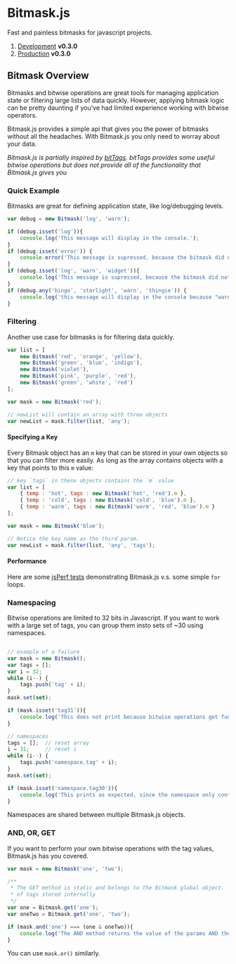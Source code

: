 # Bitmask.js

Fast and painless bitmasks for javascript projects.

1. [Development](https://github.com/young-steveo/bitmask.js/blob/0.3.0/dist/bitmask-0.3.0.js) **v0.3.0**
2. [Production](https://github.com/young-steveo/bitmask.js/blob/0.3.0/dist/bitmask-0.3.0.min.js) **v0.3.0**

## Bitmask Overview
Bitmasks and bitwise operations are great tools for managing application state or filtering large
lists of data quickly.  However, applying bitmask logic can be pretty daunting if you've had limited
experience working with bitwise operators.

Bitmask.js provides a simple api that gives you the power of bitmasks without all the headaches.
With Bitmask.js you only need to worray about your data.

*Bitmask.js is partially inspired by [bitTags](https://github.com/mexitek/bitTags). bitTags provides
some useful bitwise operations but does not provide all of the functionality that Bitmask.js gives
you*

### Quick Example
Bitmasks are great for defining application state, like log/debugging levels.
```javascript
var debug = new Bitmask('log', 'warn');

if (debug.isset('log')){
    console.log('This message will display in the console.');
}
if (debug.isset('error')) {
    console.error('This message is supressed, because the bitmask did not specify "error"');
}
if (debug.isset('log', 'warn', 'widget')){
    console.log('This message is supressed, because the bitmask did not specify "widget"');
}
if (debug.any('bingo', 'starlight', 'warn', 'thingie')) {
    console.log('this message will display in the console because "warn" was set.');
}
```

### Filtering
Another use case for bitmasks is for filtering data quickly.
```javascript
var list = [
    new Bitmask('red', 'orange', 'yellow'),
    new Bitmask('green', 'blue', 'indigo'),
    new Bitmask('violet'),
    new Bitmask('pink', 'purple', 'red'),
    new Bitmask('green', 'white', 'red')
];

var mask = new Bitmask('red');

// newList will contain an array with three objects
var newList = mask.filter(list, 'any');
```

#### Specifying a Key
Every Bitmask object has an `m` key that can be stored in your own objects so that you can filter
more easily.  As long as the array contains objects with a key that points to this `m` value:

```javascript
// key `tags` in these objects contains the `m` value
var list = [
    { temp : 'hot', tags : new Bitmask('hot', 'red').m },
    { temp : 'cold', tags : new Bitmask('cold', 'blue').m },
    { temp : 'warm', tags : new Bitmask('warm', 'red', 'blue').m }
];

var mask = new Bitmask('blue');

// Notice the key name as the third param.
var newList = mask.filter(list, 'any', 'tags');
```

#### Performance
Here are some [jsPerf tests](http://jsperf.com/bitmask-js/5) demonstrating Bitmask.js v.s. some
simple `for` loops.

### Namespacing
Bitwise operations are limited to 32 bits in Javascript.  If you want to work with a large set of
tags, you can group them insto sets of ~30 using namespaces.
```javascript

// example of a failure
var mask = new Bitmask();
var tags = [];
var i = 32;
while (i--) {
    tags.push('tag' + i);
}
mask.set(set);

if (mask.isset('tag31')){
    console.log('This does not print because bitwise operations get funny at the 32 bit threshold.');
}

// namespaces
tags = [];  // reset array
i = 31;     // reset i
while (i--) {
    tags.push('namespace.tag' + i);
}
mask.set(set);

if (mask.isset('namespace.tag30')){
    console.log('This prints as expected, since the namespace only contains 31 bits.');
}
```
Namespaces are shared between multiple Bitmask.js objects.

### AND, OR, GET
If you want to perform your own bitwise operations with the tag values, Bitmask.js has you covered.
```javascript
var mask = new Bitmask('one', 'two');

/**
 * The GET method is static and belongs to the Bitmask global object.  It will give you the value
 * of tags stored internally
 */
var one = Bitmask.get('one');
var oneTwo = Bitmask.get('one', 'two');

if (mask.and('one') === (one & oneTwo)){
    console.log('The AND method returns the value of the params AND the internal mask.');
}
```
You can use `mask.or()` similarly.